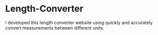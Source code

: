 # Length-Converter
I developed this length converter website  using quickly and accurately convert measurements between different units.
